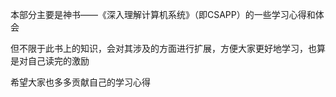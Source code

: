 本部分主要是神书——《深入理解计算机系统》（即CSAPP）的一些学习心得和体会

但不限于此书上的知识，会对其涉及的方面进行扩展，方便大家更好地学习，也算是对自己读完的激励

希望大家也多多贡献自己的学习心得
